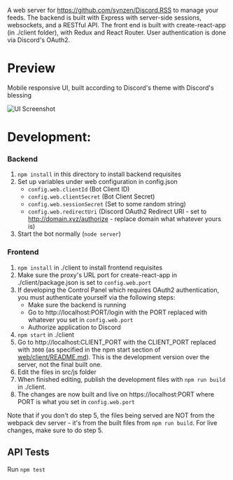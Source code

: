 A web server for https://github.com/synzen/Discord.RSS to manage your feeds. The backend is built with Express with server-side sessions, websockets, and a RESTful API. The front end is built with create-react-app (in ./client folder), with Redux and React Router. User authentication is done via Discord's OAuth2.

# Preview

Mobile responsive UI, built according to Discord's theme with Discord's blessing

![UI Screenshot](https://i.imgur.com/CD8mbRh.png)

# Development:

### Backend

1. `npm install` in this directory to install backend requisites
2. Set up variables under web configuration in config.json
   - `config.web.clientId` (Bot Client ID)
   - `config.web.clientSecret` (Bot Client Secret)
   - `config.web.sessionSecret` (Set to some random string)
   - `config.web.redirectUri` (Discord OAuth2 Redirect URI - set to http://domain.xyz/authorize - replace domain what whatever yours is)
3. Start the bot normally (`node server`)

### Frontend

1. `npm install` in ./client to install frontend requisites
2. Make sure the proxy's URL port for create-react-app in ./client/package.json is set to `config.web.port`
3. If developing the Control Panel which requires OAuth2 authentication, you must authenticate yourself via the following steps:
    - Make sure the backend is running
    - Go to http://localhost:PORT/login with the PORT replaced with whatever you set in `config.web.port`
    - Authorize application to Discord
4. `npm start` in ./client
5. Go to http://localhost:CLIENT_PORT with the CLIENT_PORT replaced with `3000` (as specified in the npm start section of [web/client/README.md](https://github.com/synzen/Discord.RSS/blob/dev/web/client/README.md)). This is the development version over the server, not the final built one.
6. Edit the files in src/js folder
7. When finished editing, publish the development files with `npm run build` in ./client.
8. The changes are now built and live on https://localhost:PORT  where PORT is what you set in `config.web.port`


Note that if you don't do step 5, the files being served are NOT from the webpack dev server - it's from the built files from `npm run build`. For live changes, make sure to do step 5.

## API Tests

Run `npm test`
